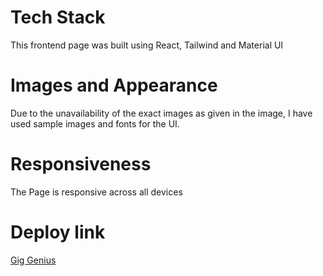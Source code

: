 # Tech Stack

This frontend page was built using React, Tailwind and Material UI

# Images and Appearance

Due to the unavailability of the exact images as given in the image, I have used sample images and fonts for the UI.

# Responsiveness

The Page is responsive across all devices

# Deploy link

[Gig Genius](https://aeonaxy-giggenius.netlify.app/)
